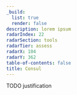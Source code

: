 ```yaml
---
_build:
  list: true
  render: false
description: lorem ipsum
radarIndex: 22
radarSection: tools
radarTier: assess
radarX: 104
radarY: 362
table-of-contents: false
title: Consul
---
```


TODO justification
